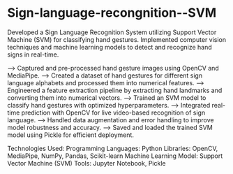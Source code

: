 # Sign-language-recongnition--SVM
Developed a Sign Language Recognition System utilizing Support Vector Machine (SVM) for classifying hand gestures. Implemented computer vision techniques and machine learning models to detect and recognize hand signs in real-time.

--> Captured and pre-processed hand gesture images using OpenCV and MediaPipe.
--> Created a dataset of hand gestures for different sign language alphabets and processed them into numerical features.
--> Engineered a feature extraction pipeline by extracting hand landmarks and converting them into numerical vectors.
--> Trained an SVM model to classify hand gestures with optimized hyperparameters.
--> Integrated real-time prediction with OpenCV for live video-based recognition of sign language.
--> Handled data augmentation and error handling to improve model robustness and accuracy.
--> Saved and loaded the trained SVM model using Pickle for efficient deployment.

Technologies Used:
Programming Languages: Python
Libraries: OpenCV, MediaPipe, NumPy, Pandas, Scikit-learn
Machine Learning Model: Support Vector Machine (SVM)
Tools: Jupyter Notebook, Pickle
